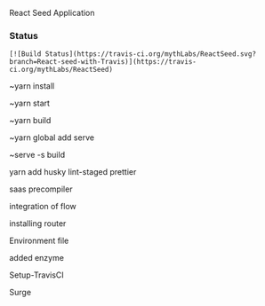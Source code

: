   React Seed Application  
  ### Status
    [![Build Status](https://travis-ci.org/mythLabs/ReactSeed.svg?branch=React-seed-with-Travis)](https://travis-ci.org/mythLabs/ReactSeed)



  ~yarn install

  ~yarn start

  ~yarn build

  ~yarn global add serve

  ~serve -s build


  yarn add husky lint-staged prettier

  saas precompiler

  integration of flow

  installing router

  Environment file

  added enzyme

  Setup-TravisCI

  Surge